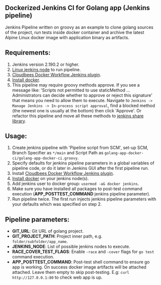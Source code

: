 Dockerized Jenkins CI for Golang app (Jenkins pipeline)
-------------------------------------------------------

Jenkins Pipeline written on groovy as an example to clone golang sources of the project, run tests inside
docker container and archive the latest Alpine Linux docker image with application binary as artifacts.

## Requirements:
1. Jenkins version 2.190.2 or higher.
2. [Linux jenkins node](https://www.jenkins.io/doc/book/installing/linux/) to run pipeline.
3. [Cloudbees Docker Workflow Jenkins plugin](https://docs.cloudbees.com/docs/admin-resources/latest/plugins/docker-workflow).
4. [Install docker](https://docs.docker.com/compose/install/linux/).
5. This pipeline may require groovy methods approve. If you see a message like:
   'Scripts not permitted to use staticMethod ... Administrators can decide whether to approve or reject this signature'
   that means you need to allow them to execute. Navigate to `Jenkins -> Manage Jenkins -> In-process script
   approval`, find a blocked method (the newest one is usually at the bottom) then click 'Approve'. Or refactor this
   pipeline and move all these methods to
   [jenkins share library](https://www.jenkins.io/doc/book/pipeline/shared-libraries/).

## Usage:
1. Create jenkins pipeline with 'Pipeline script from SCM', set-up SCM, Branch Specifier as `*/main` and Script Path as
   `golang-app-docker-ci/golang-app-docker-ci.groovy`.
2. Specify defaults for jenkins pipeline parameters in a global variables of pipeline code, or do it later in Jenkins
   GUI after the first pipeline run.
3. Install
   [Cloudbees Docker Workflow Jenkins plugin](https://docs.cloudbees.com/docs/admin-resources/latest/plugins/docker-workflow).
4. [Install docker](https://docs.docker.com/compose/install/linux/) on your jenkins node(s).
5. Add jenkins user to docker group: `usermod -aG docker jenkins`.
6. Make sure you have installed all packages to post-test command execution (**APP_POSTTEST_COMMAND** jenkins
   pipeline parameter).
7. Run pipeline twice. The first run injects jenkins pipeline parameters with your defaults which was specified on
   step 2.

## Pipeline parameters:
- **GIT_URL**: Git URL of golang project.
- **GIT_PROJECT_PATH**: Project inner path, e.g. `folder/subfolder/app_name`.
- **JENKINS_NODE**: List of possible jenkins nodes to execute.
- **RACE_COVER_TEST_FLAGS**: Enable `-race` and `-cover` flags for `go test` command execution.
- **APP_POSTTEST_COMMAND**: Post-test shell command to ensure go app is working. On success docker image artifacts will
  be attached attached. Leave them empty to skip post-testing. E.g: `curl http://127.0.0.1:80` to check web app is up.
